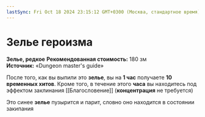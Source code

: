 ```yaml
---
lastSync: Fri Oct 18 2024 23:15:12 GMT+0300 (Москва, стандартное время)
---
```

# Зелье героизма

**Зелье, редкое**
**Рекомендованная стоимость:** 180 зм
**Источник:** «Dungeon master's guide»

После того, как вы выпили это **зелье**, вы на **1 час** получаете **10 временных хитов**. Кроме того, в течение этого **часа** вы находитесь под эффектом заклинания [[Благословение]] (**концентрация** не требуется)

Это синее **зелье** пузырится и парит, словно оно находится в состоянии закипания